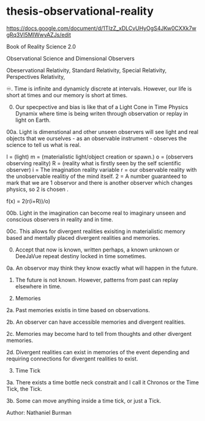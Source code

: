 # thesis-observational-reality

https://docs.google.com/document/d/1TIzZ_xDLCvUHyOgS4JKw0CXXk7wgRq3VI5MIWwyAZJs/edit

Book of Reality
Science 2.0



Observational Science and 
Dimensional Observers

Obeservational Relativity,
Standard Relativity,
Special Relativity,
Perspectives Relativity,

♾️. Time is infinite and
dynamicly discrete at intervals.
However, our life is short at times
and our memory is short at times.

00. Our specpective and bias
is like that of
a Light Cone in Time
Physics Dynamix where
time is being writen
through observation
or replay in light on Earth.

00a. Light is dimenstional and
other unseen observers will
see light and real objects
that we ourselves - as an
observable instrument -
observes the science to tell
us what is real.

l = (light)
m = (materialistic light/object
creation or spawn.)
o = (observers observing reality)
R = (reality what is firstly seen
by the self scientific observer)
i = The imagination reality variable 
r = our observable reality with 
the unobservable realitiy of
the mind itself.
2 = A number guaranteed to
mark that we are 1 observor and
there is another observer which
changes physics, so 2 is chosen .

f(x) = 2(r(i+R))/o)

00b. Light in the imagination
can become real to imaginary
unseen and conscious observers
in reality and in time.

00c. This allows for divergent
realities exisiting in materialistic
memory based and mentally placed
divergent realities and memories.

0. Accept that now is known,
written perhaps, a known
unknown or DeeJaVue repeat
destiny locked in time sometimes.

0a. An observor may think they
know exactly what will happen
in the future.


1. The future is not known.
However, patterns from past
can replay elsewhere in time. 

2. Memories

2a. Past memories existis in time
based on observations.

2b. An observer can have accessible
memories and divergent realities.

2c. Memories may become hard to tell
from thoughts and other divergent
memories.

2d. Divergent realities can exist in
memories of the event depending 
and requiring connections for
divergent realities to exist.

3. Time Tick

3a. There exists a time bottle neck
constrait and I call it Chronos
or the Time Tick, the Tick.

3b. Some can move anything inside
a time tick, or just a Tick.


Author: Nathaniel Burman


